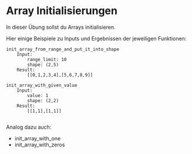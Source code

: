 Array Initialisierungen
===
In dieser Übung sollst du Arrays initialisieren.

Hier einige Beispiele zu Inputs und Ergebnissen der jeweiligen Funktionen:
```
init_array_from_range_and_put_it_into_shape
    Input:
        range_limit: 10
        shape: (2,5)
    Result:
        [[0,1,2,3,4],[5,6,7,8,9]]
```
```
init_array_with_given_value
    Input:
        value: 1
        shape: (2,2)
    Result:
        [[1,1],[1,1]]


```
Analog dazu auch:
  * init_array_with_one
  * init_array_with_zeros